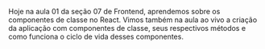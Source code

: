Hoje na aula 01 da seção 07 de Frontend, aprendemos sobre os componentes de classe no React. Vimos também na aula ao vivo a criação da aplicação com componentes de classe, seus respectivos métodos e como funciona o ciclo de vida desses componentes.